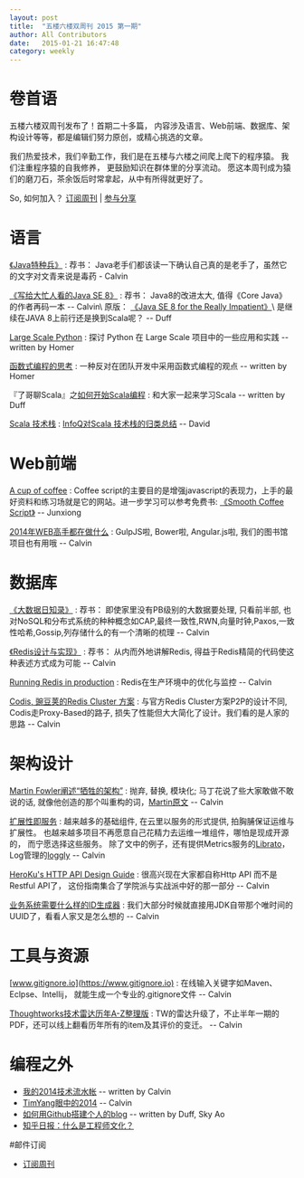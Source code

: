 ```yaml
---
layout: post
title:  "五楼六楼双周刊 2015 第一期"
author: All Contributors
date:   2015-01-21 16:47:48
category: weekly
---
```


# 卷首语

五楼六楼双周刊发布了！首期二十多篇， 内容涉及语言、Web前端、数据库、架构设计等等，都是编辑们努力原创，或精心挑选的文章。

我们热爱技术，我们辛勤工作，我们是在五楼与六楼之间爬上爬下的程序猿。 我们注重程序猿的自我修养， 更鼓励知识在群体里的分享流动。 愿这本周刊成为猿们的磨刀石，茶余饭后时常拿起，从中有所得就更好了。 

So, 如何加入？ [订阅周刊](http://f5f6.github.io/subscribe.html) \| [参与分享](http://f5f6.github.io/2014/12/28/welcome-to-jekyll/) 


# 语言

[《Java特种兵》](http://book.douban.com/subject/25959139/)
: 荐书： Java老手们都该读一下确认自己真的是老手了，虽然它的文字对文青来说是毒药 - Calvin

[《写给大忙人看的Java SE 8》](http://book.douban.com/subject/26274206/)
: 荐书： Java8的改进太大, 值得《Core Java》的作者再码一本 -- Calvin\\
  原版： [《Java SE 8 for the Really Impatient》](http://it-ebooks.info/book/3677/)\\
  是继续在JAVA 8上前行还是换到Scala呢？ -- Duff

[Large Scale Python](http://aclisp.github.io/jekyll/update/2014/12/29/large-scale-python-1.html)
: 探讨 Python 在 Large Scale 项目中的一些应用和实践 -- written by Homer

[函数式编程的思考](http://aclisp.github.io/blog/2015/01/14/fp-thinking.html)
: 一种反对在团队开发中采用函数式编程的观点 -- written by Homer

『了哥聊Scala』之[如何开始Scala编程](http://duffqiu.github.io/blog/2015/01/13/howtostartprogrammingwithscala/) 
: 和大家一起来学习Scala -- written by Duff

[Scala 技术栈](https://github.com/lauris/awesome-scala)
: [InfoQ对Scala 技术栈的归类总结](http://www.infoq.com/cn/articles/scala-technology) -- David



# Web前端

[A cup of coffee](http://coffeescript.org/)
: Coffee script的主要目的是增强javascript的表现力，上手的最好资料和练习场就是它的网站。进一步学习可以参考免费书: [《Smooth Coffee Script》](http://autotelicum.github.io/Smooth-CoffeeScript) -- Junxiong

[2014年WEB高手都在做什么](http://yafeilee.me/blogs/54995f3a6c69342f6d100000)
: GulpJS啦, Bower啦, Angular.js啦, 我们的图书馆项目也有用哦  -- Calvin

# 数据库

[《大数据日知录》](http://book.douban.com/subject/25984046/)
: 荐书： 即使家里没有PB级别的大数据要处理, 只看前半部, 也对NoSQL和分布式系统的种种概念如CAP,最终一致性,RWN,向量时钟,Paxos,一致性哈希,Gossip,列存储什么的有一个清晰的梳理 -- Calvin

[《Redis设计与实现》](http://book.douban.com/subject/25900156/)
: 荐书： 从内而外地讲解Redis, 得益于Redis精简的代码使这种表述方式成为可能 -- Calvin

[Running Redis in production](http://shokunin.co/blog/2014/11/11/operational_redis.html)
: Redis在生产环境中的优化与监控 -- Calvin

[Codis, 豌豆荚的Redis Cluster 方案](http://0xffff.me/blog/2014/11/11/codis-de-she-ji-yu-shi-xian-1/)
: 与官方Redis Cluster方案P2P的设计不同, Codis走Proxy-Based的路子, 损失了性能但大大简化了设计。我们看的是人家的思路 -- Calvin


# 架构设计

[Martin Fowler阐述“牺牲的架构”](http://www.infoq.com/cn/news/2014/11/sacrificial-architecture)
: 抛弃, 替换, 模块化; 马丁花说了些大家敢做不敢说的话, 就像他创造的那个叫重构的词，[Martin原文](http://martinfowler.com/bliki/SacrificialArchitecture.html) -- Calvin

[扩展性即服务](http://www.infoq.com/cn/news/2014/12/extended-service)
: 越来越多的基础组件, 在云里以服务的形式提供, 拍胸脯保证运维与扩展性。 也越来越多项目不再愿意自己花精力去运维一堆组件，哪怕是现成开源的， 而宁愿选择这些服务。 除了文中的例子，还有提供Metrics服务的[Librato](https://www.librato.com)， Log管理的[loggly](https://www.loggly.com/) -- Calvin

[HeroKu's HTTP API Design Guide](https://github.com/interagent/http-api-design)
: 很高兴现在大家都自称Http API 而不是 Restful API了， 这份指南集合了学院派与实战派中好的那一部分 -- Calvin

[业务系统需要什么样的ID生成器](http://ericliang.info/what-kind-of-id-generator-we-need-in-business-systems/)
: 我们大部分时候就直接用JDK自带那个唯时间的UUID了，看看人家又是怎么想的 -- Calvin


# 工具与资源

[www.gitignore.io](https://www.gitignore.io)
: 在线输入关键字如Maven、Eclpse、Intellij， 就能生成一个专业的.gitignore文件 -- Calvin

[Thoughtworks技术雷达历年A-Z整理版](http://www.thoughtworks.com/radar/a-z)
: TW的雷达升级了，不止半年一期的PDF，还可以线上翻看历年所有的item及其评价的变迁。 -- Calvin

# 编程之外

- [我的2014技术流水帐](http://calvin1978.blogcn.com/articles/my2014.html) -- written by Calvin
- [TimYang眼中的2014](http://timyang.net/tao/thoughts-2014/) -- Calvin
- [如何用Github搭建个人的blog](http://f5f6.github.io/2015/01/03/personal-blog/) -- written by Duff, Sky Ao
- [知乎日报：什么是工程师文化？](http://daily.zhihu.com/story/4442333)

#邮件订阅

- [订阅周刊](http://f5f6.github.io/subscribe.html)

